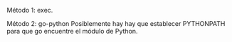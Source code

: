 Método 1: exec.

Método 2: go-python
Posiblemente hay hay que establecer PYTHONPATH para que go encuentre el módulo de Python.